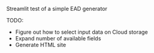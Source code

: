 Streamlit test of a simple EAD generator

TODO:

 - Figure out how to select input data on Cloud storage
 - Expand number of available fields
 - Generate HTML site
